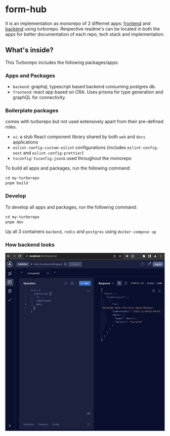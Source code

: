 # form-hub

It is an implementation as monorepo of 2 differnet apps: [frontend](https://github.com/codeForMobile/formhub-fe) and [backend](https://github.com/codeForMobile/formhub-be) using turborepo. Respective readme's can be located in both the apps for better documentation of each repo, tech stack and implementation.

## What's inside?

This Turborepo includes the following packages/apps:

### Apps and Packages

- `backend`: graphql, typescript based backend consuming postgres db.
- `frontend`: react app based on CRA. Uses prisma for type generation and graphQL for connectivity.

### Boilerplate packages

comes with turborepo but not used extensively apart from their
pre-defined roles.

- `ui`: a stub React component library shared by both `web` and `docs` applications
- `eslint-config-custom`: `eslint` configurations (includes `eslint-config-next` and `eslint-config-prettier`)
- `tsconfig`: `tsconfig.json`s used throughout the monorepo

To build all apps and packages, run the following command:

```
cd my-turborepo
pnpm build
```

### Develop

To develop all apps and packages, run the following command:

```
cd my-turborepo
pnpm dev

```

Up all 3 containers `backend`, `redis` and `postgres` using
`docker-compose up`

### How backend looks

![ui](form-hub-turborepo.png)
